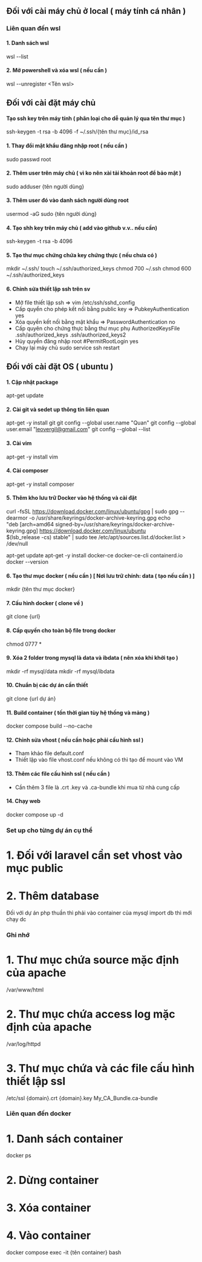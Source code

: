 ## Đối với cài máy chủ ở local ( máy tính cá nhân )
### Liên quan đến wsl
#### 1. Danh sách wsl
wsl --list

#### 2. Mở powershell và xóa wsl ( nếu cần )
wsl --unregister <Tên wsl>

## Đối với cài đặt máy chủ
#### Tạo ssh key trên máy tính ( phân loại cho dễ quản lý qua tên thư mục )
ssh-keygen -t rsa -b 4096 -f ~/.ssh/{tên thư mục}/id_rsa

#### 1. Thay đổi mật khẩu đăng nhập root ( nếu cần )
sudo passwd root

#### 2. Thêm user trên máy chủ ( vì ko nên xài tải khoản root để bảo mật )
sudo adduser {tên người dùng}

#### 3. Thêm user đó vào danh sách người dùng root
usermod -aG sudo {tên người dùng}

#### 4. Tạo shh key trên máy chủ ( add vào github v.v.. nếu cần)
ssh-keygen -t rsa -b 4096

#### 5. Tạo thư mục chứng chứa key chứng thực ( nếu chưa có )
mkdir ~/.ssh/
touch ~/.ssh/authorized_keys
chmod 700 ~/.ssh
chmod 600 ~/.ssh/authorized_keys

#### 6. Chỉnh sửa thiết lập ssh trên sv
- Mở file thiết lập ssh => vim /etc/ssh/sshd_config
- Cấp quyển cho phép kết nối bằng public key  => PubkeyAuthentication yes
- Xóa quyền kết nối bằng mật khẩu => PasswordAuthentication no
- Cấp quyên cho chứng thực bằng thư mục phụ AuthorizedKeysFile      .ssh/authorized_keys .ssh/authorized_keys2
- Hủy quyền đăng nhập root #PermitRootLogin yes
- Chạy lại máy chủ sudo service ssh restart

## Đối với cài đặt OS ( ubuntu )
#### 1. Cập nhật package 
apt-get update

#### 2. Cài git và sedet up thông tin liên quan
apt-get -y install git
git config --global user.name "Quan"
git config --global user.email "leovergil@gmail.com"
git config --global --list

#### 3. Cài vim 
apt-get -y install vim

#### 4. Cài composer
apt-get -y install composer

#### 5. Thêm kho lưu trữ Docker vào hệ thống và cài đặt
curl -fsSL https://download.docker.com/linux/ubuntu/gpg | sudo gpg --dearmor -o /usr/share/keyrings/docker-archive-keyring.gpg
echo \
  "deb [arch=amd64 signed-by=/usr/share/keyrings/docker-archive-keyring.gpg] https://download.docker.com/linux/ubuntu \
  $(lsb_release -cs) stable" | sudo tee /etc/apt/sources.list.d/docker.list > /dev/null

apt-get update
apt-get -y install docker-ce docker-ce-cli containerd.io
docker --version

#### 6. Tạo thư mục docker ( nếu cần ) [ Nơi lưu trữ chính: data ( tạo nếu cần ) ]
mkdir {tên thư mục docker}

#### 7. Cấu hình docker ( clone về )
git clone {url}

#### 8. Cấp quyền cho toàn bộ file trong docker
chmod 0777 *

#### 9. Xóa 2 folder trong mysql là data và ibdata ( nên xóa khi khởi tạo )
mkdir -rf mysql/data
mkdir -rf mysql/ibdata

#### 10. Chuẩn bị các dự án cần thiết
git clone {url dự án}

#### 11. Build container ( tốn thời gian tùy hệ thống và mảng )
docker compose build --no-cache

#### 12. Chỉnh sửa vhost ( nếu cần hoặc phải cấu hình ssl )
- Tham khảo file default.conf
- Thiết lập vào file vhost.conf nếu không có thì tạo để mount vào VM

#### 13. Thêm các file cấu hình ssl ( nếu cần )
- Cần thêm 3 file là .crt .key và .ca-bundle khi mua từ nhà cung cấp

#### 14. Chạy web
docker compose up -d

### Set up cho từng dự án cụ thể
# 1. Đối với laravel cần set vhost vào mục public

# 2. Thêm database 
Đối với dự án php thuần thì phải vào container của mysql import db thì mới chạy dc


### Ghi nhớ
# 1. Thư mục chứa source mặc định của apache
/var/www/html
# 2. Thư mục chứa access log mặc định của apache
/var/log/httpd
# 3. Thư mục chứa và các file cấu hình thiết lập ssl
/etc/ssl
{domain}.crt
{domain}.key
My_CA_Bundle.ca-bundle

### Liên quan đến docker
# 1. Danh sách container
docker ps

# 2. Dừng container

# 3. Xóa container

# 4. Vào container
docker compose exec -it {tên container} bash
